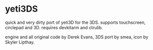 yeti3DS
=======

quick and very dirty port of yeti3D for the 3DS. supports touchscreen, circlepad and 3D. requires devkitarm and ctrulib.

engine and all original code by Derek Evans, 3DS port by smea, icon by Skyler Lipthay.
